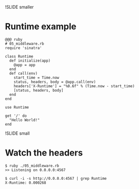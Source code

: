 !SLIDE smaller

# Runtime example

	@@@ ruby
	# 05_middleware.rb
	require 'sinatra'

	class Runtime
	  def initialize(app)
		@app = app
	  end
	  def call(env)
		start_time = Time.now
		status, headers, body = @app.call(env)
		headers['X-Runtime'] = "%0.6f" % (Time.now - start_time)
		[status, headers, body]
	  end
	end

	use Runtime

	get '/' do
	  "Hello World!"
	end


!SLIDE small

# Watch the headers

	$ ruby ./05_middleware.rb
	>> Listening on 0.0.0.0:4567

	$ curl -i -s http://0.0.0.0:4567 | grep Runtime
	X-Runtime: 0.000268
